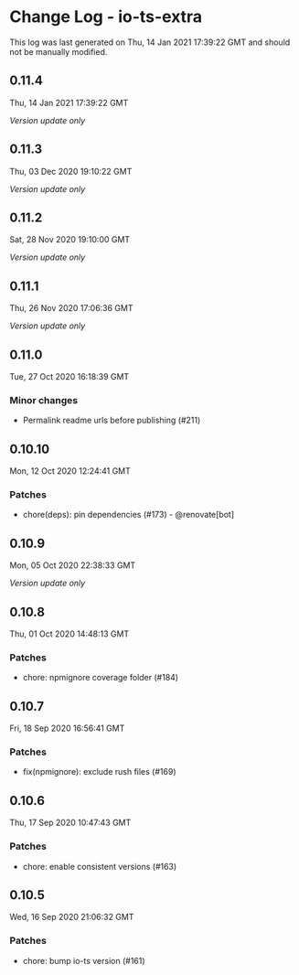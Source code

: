# Change Log - io-ts-extra

This log was last generated on Thu, 14 Jan 2021 17:39:22 GMT and should not be manually modified.

## 0.11.4
Thu, 14 Jan 2021 17:39:22 GMT

_Version update only_

## 0.11.3
Thu, 03 Dec 2020 19:10:22 GMT

_Version update only_

## 0.11.2
Sat, 28 Nov 2020 19:10:00 GMT

_Version update only_

## 0.11.1
Thu, 26 Nov 2020 17:06:36 GMT

_Version update only_

## 0.11.0
Tue, 27 Oct 2020 16:18:39 GMT

### Minor changes

- Permalink readme urls before publishing (#211)

## 0.10.10
Mon, 12 Oct 2020 12:24:41 GMT

### Patches

- chore(deps): pin dependencies (#173) - @renovate[bot]

## 0.10.9
Mon, 05 Oct 2020 22:38:33 GMT

_Version update only_

## 0.10.8
Thu, 01 Oct 2020 14:48:13 GMT

### Patches

- chore: npmignore coverage folder (#184)

## 0.10.7
Fri, 18 Sep 2020 16:56:41 GMT

### Patches

- fix(npmignore): exclude rush files (#169)

## 0.10.6
Thu, 17 Sep 2020 10:47:43 GMT

### Patches

- chore: enable consistent versions (#163)

## 0.10.5
Wed, 16 Sep 2020 21:06:32 GMT

### Patches

- chore: bump io-ts version (#161)


